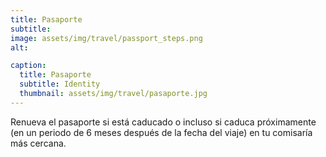 ```yaml
---
title: Pasaporte
subtitle: 
image: assets/img/travel/passport_steps.png
alt: 

caption:
  title: Pasaporte
  subtitle: Identity
  thumbnail: assets/img/travel/pasaporte.jpg
---
```

Renueva el pasaporte si está caducado o incluso si caduca próximamente (en un periodo de 6 meses después de la fecha del viaje) en tu comisaría más cercana.



